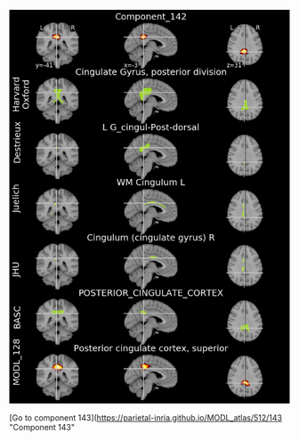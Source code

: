 


![142](preliminary/142.jpg "Component 142")

[Go to component 143](https://parietal-inria.github.io/MODL_atlas/512/143 "Component 143"